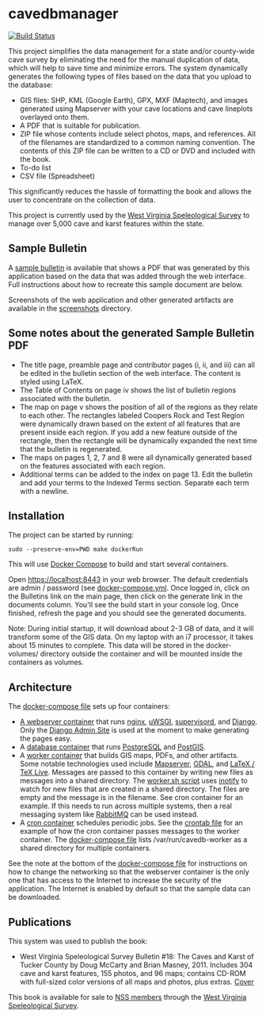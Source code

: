 # cavedbmanager

[![Build Status](https://travis-ci.org/masneyb/cavedbmanager.svg?branch=master)](https://travis-ci.org/masneyb/cavedbmanager)

This project simplifies the data management for a state and/or county-wide cave
survey by eliminating the need for the manual duplication of data, which will
help to save time and minimize errors. The system dynamically generates
the following types of files based on the data that you upload to the database:

* GIS files: SHP, KML (Google Earth), GPX, MXF (Maptech), and images generated
  using Mapserver with your cave locations and cave lineplots overlayed onto
  them.
* A PDF that is suitable for publication.
* ZIP file whose contents include select photos, maps, and references. All of
  the filenames are standardized to a common naming convention. The contents of
  this ZIP file can be written to a CD or DVD and included with the book.
* To-do list
* CSV file (Spreadsheet)

This significantly reduces the hassle of formatting the book and allows the user
to concentrate on the collection of data.

This project is currently used by the 
[West Virginia Speleological Survey](https://www.wvass.org/)
to manage over 5,000 cave and karst features within the state.


## Sample Bulletin

A [sample bulletin](sample-bulletin/sample-bulletin.pdf?raw=1) is available that
shows a PDF that was generated by this application based on the data that was
added through the web interface. Full instructions about how to recreate this
sample document are below.

Screenshots of the web application and other generated artifacts are available
in the [screenshots](screenshots) directory.


## Some notes about the generated Sample Bulletin PDF

* The title page, preamble page and contributor pages (i, ii, and iii) can
  all be edited in the bulletin section of the web interface. The content
  is styled using LaTeX.
* The Table of Contents on page iv shows the list of bulletin regions
  associated with the bulletin.
* The map on page v shows the position of all of the regions as they relate
  to each other. The rectangles labeled Coopers Rock and Test Region were
  dynamically drawn based on the extent of all features that are present
  inside each region. If you add a new feature outside of the rectangle,
  then the rectangle will be dynamically expanded the next time that
  the bulletin is regenerated.
* The maps on pages 1, 2, 7 and 8 were all dynamically generated based on
  the features associated with each region.
* Additional terms can be added to the index on page 13. Edit the bulletin
  and add your terms to the Indexed Terms section. Separate each term with
  a newline.


## Installation

The project can be started by running:

    sudo --preserve-env=PWD make dockerRun

This will use [Docker Compose](https://www.docker.com/products/docker-compose)
to build and start several containers.

Open [https://localhost:8443](https://localhost:8443) in your web browser.
The default credentials are admin / password (see
[docker-compose.yml](docker-compose.yml). Once logged in, click on the Bulletins
link on the main page, then click on the generate link in the documents column.
You'll see the build start in your console log. Once finished, refresh the page
and you should see the generated documents.

Note: During initial startup, it will download about 2-3 GB of data, and it will
transform some of the GIS data. On my laptop with an i7 processor, it takes about
15 minutes to complete. This data will be stored in the docker-volumes/
directory outside the container and will be mounted inside the containers as
volumes.


## Architecture

The [docker-compose file](docker-compose.yml) sets up four containers:

- [A webserver container](Dockerfile.web) that runs [nginx](https://nginx.org/),
  [uWSGI](https://uwsgi-docs.readthedocs.io/en/latest/), 
  [supervisord](http://supervisord.org/), and [Django](https://www.djangoproject.com/).
  Only the [Django Admin Site](https://docs.djangoproject.com/en/3.1/ref/contrib/admin/)
  is used at the moment to make generating the pages easy.
- A [database container](Dockerfile.db) that runs
  [PostgreSQL](https://www.postgresql.org/) and [PostGIS](https://postgis.net/).
- A [worker container](Dockerfile.worker) that builds GIS maps, PDFs, and other
  artifacts. Some notable technologies used include [Mapserver](https://mapserver.org/),
  [GDAL](https://gdal.org/), and [LaTeX / TeX Live](https://tug.org/texlive/).
  Messages are passed to this container by writing new files as messages
  into a shared directory. The [worker.sh script](cavedb/scripts/worker.sh) uses
  [inotify](https://www.man7.org/linux/man-pages/man7/inotify.7.html) to watch for
  new files that are created in a shared directory. The files are empty and the
  message is in the filename. See cron container for an example. If this needs to
  run across multiple systems, then a real messaging system like
  [RabbitMQ](https://www.rabbitmq.com/) can be used instead.
- A [cron container](Dockerfile.cron) schedules periodic jobs. See the
  [crontab file](conf/crontab) for an example of how the cron container passes
  messages to the worker container. The [docker-compose file](docker-compose.yml)
  lists /var/run/cavedb-worker as a shared directory for multiple containers.

See the note at the bottom of the [docker-compose file](docker-compose.yml) for
instructions on how to change the networking so that the webserver container is
the only one that has access to the Internet to increase the security of the
application. The Internet is enabled by default so that the sample data can be
downloaded.


## Publications

This system was used to publish the book:

* West Virginia Speleological Survey Bulletin #18: The Caves and Karst of
  Tucker County by Doug McCarty and Brian Masney, 2011. Includes 304 cave and
  karst features, 155 photos, and 96 maps; contains CD-ROM with full-sized
  color versions of all maps and photos, plus extras.
  [Cover](https://www.wvass.org/images/b18.jpg)

This book is available for sale to [NSS members](http://caves.org/) through
the [West Virginia Speleological Survey](http://www.wvass.org/).
